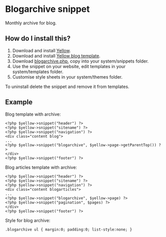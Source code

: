 Blogarchive snippet
===================
Monthly archive for blog.

How do I install this?
----------------------
1. Download and install [Yellow](https://github.com/markseu/yellowcms/).  
2. Download and install [Yellow blog template](https://github.com/markseu/yellowcms-extensions/blob/master/templates/blog/README.md).  
3. Download [blogarchive.php](blogarchive.php?raw=true), copy into your system/snippets folder.  
4. Use the snippet on your website, edit templates in your system/templates folder.
5. Customise style sheets in your system/themes folder.

To uninstall delete the snippet and remove it from templates.

Example
-------
Blog template with archive:

    <?php $yellow->snippet("header") ?>
    <?php $yellow->snippet("sitename") ?>
    <?php $yellow->snippet("navigation") ?>
    <div class="content blog">
    ...
    <?php $yellow->snippet("blogarchive", $yellow->page->getParentTop()) ?>
    </div>
    <?php $yellow->snippet("footer") ?>

Blog articles template with archive:

    <?php $yellow->snippet("header") ?>
    <?php $yellow->snippet("sitename") ?>
    <?php $yellow->snippet("navigation") ?>
    <div class="content blogarticles">
    ...
    <?php $yellow->snippet("blogarchive", $yellow->page) ?>
    <?php $yellow->snippet("pagination", $pages) ?>
    </div>
    <?php $yellow->snippet("footer") ?>

Style for blog archive:

    .blogarchive ul { margin:0; padding:0; list-style:none; }